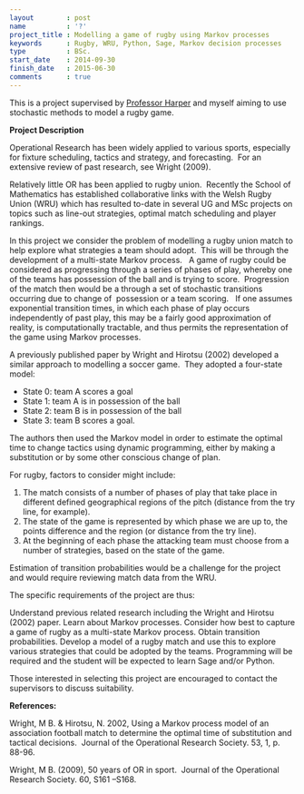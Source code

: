 ```yaml
---
layout        : post
name          : '?'
project_title : Modelling a game of rugby using Markov processes
keywords      : Rugby, WRU, Python, Sage, Markov decision processes
type          : BSc.
start_date    : 2014-09-30
finish_date   : 2015-06-30
comments      : true
---
```


This is a project supervised by [Professor Harper](http://www.profpaulharper.com/) and myself aiming to use stochastic methods to model a rugby game.

**Project Description**

Operational Research has been widely applied to various sports, especially for fixture scheduling, tactics and strategy, and forecasting.  For an extensive review of past research, see Wright (2009).

Relatively little OR has been applied to rugby union.  Recently the School of Mathematics has established collaborative links with the Welsh Rugby Union (WRU) which has resulted to-date in several UG and MSc projects on topics such as line-out strategies, optimal match scheduling and player rankings.

In this project we consider the problem of modelling a rugby union match to help explore what strategies a team should adopt.  This will be through the development of a multi-state Markov process.  
A game of rugby could be considered as progressing through a series of phases of play, whereby one of the teams has possession of the ball and is trying to score.  Progression of the match then would be a through a set of stochastic transitions occurring due to change of  possession or a team scoring.   If one assumes exponential transition times, in which each phase of play occurs independently of past play, this may be a fairly good approximation of reality, is computationally tractable, and thus permits the representation of the game using Markov processes.  

A previously published paper by Wright and Hirotsu (2002) developed a similar approach to modelling a soccer game.  They adopted a four-state model:

- State 0: team A scores a goal
- State 1: team A is in possession of the ball
- State 2: team B is in possession of the ball
- State 3: team B scores a goal.

The authors then used the Markov model in order to estimate the optimal time to change tactics using dynamic programming, either by making a substitution or by some other conscious change of plan.

For rugby, factors to consider might include:

1. The match consists of a number of phases of play that take place in different defined geographical regions of the pitch (distance from the try line, for example).  
2. The state of the game is represented by which phase we are up to, the points difference and the region (or distance from the try line).
3. At the beginning of each phase the attacking team must choose from a number of strategies, based on the state of the game.


Estimation of transition probabilities would be a challenge for the project and would require reviewing match data from the WRU.

The specific requirements of the project are thus:

Understand previous related research including the Wright and Hirotsu (2002) paper.
Learn about Markov processes.
Consider how best to capture a game of rugby as a multi-state Markov process.
Obtain transition probabilities.
Develop a model of a rugby match and use this to explore various strategies that could be adopted by the teams.
Programming will be required and the student will be expected to learn Sage and/or Python.

Those interested in selecting this project are encouraged to contact the supervisors to discuss suitability.

**References:**

Wright, M B. & Hirotsu, N. 2002, Using a Markov process model of an association football match to determine the optimal time of substitution and tactical decisions.  Journal of the Operational Research Society. 53, 1, p. 88-96.

Wright, M B. (2009), 50 years of OR in sport.  Journal of the Operational Research Society. 60, S161 –S168.
